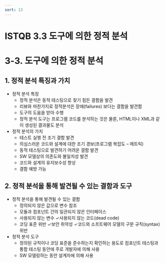 ```yaml
---
sort: 13
---
```


# ISTQB 3.3 도구에 의한 정적 분석

# 3-3. 도구에 의한 정적 분석
## 1. 정적 분석 특징과 가치
   - 정적 분석 특징
     - 정적 분석은 동적 테스팅으로 찾기 힘든 결함을 발견
     - 리뷰와 마찬가지로 정적분석은 장애(failures) 보다는 결함을 발견함
     - 도구의 도움을 받아 수행
     - 정적 분석 도구는 프로그램 코드를 분석하는 것은 물론, HTML이나 XML과 같이 생성된 결과물도 분석
   - 정적 분석의 가치
     - 테스트 실행 전 조기 결함 발견
     - 의심스러운 코드와 설계에 대한 조기 경보(프로그램 복잡도 – 메트릭)
     - 동적 테스팅으로 발견하기 어려운 결함 발견
     - SW 모델상의 의존도와 불일치성 발견
     - 코드와 설계의 유지보수성 향상
     - 결함 예방 가능 

## 2. 정적 분석을 통해 발견될 수 있는 결함과 도구 
   - 정적 분석을 통해 발견될 수 있는 결함
     - 정의되지 않은 값으로 변수 참조
     - 모듈과 컴포넌트 간의 일관되지 않은 인터페이스
     - 사용되지 않는 변수 ✓사용되지 않는 코드(dead code)
     - 코딩 표준 위반 ✓보안 취약성 ✓코드와 소프트웨어 모델의 구문 규칙(syntax) 위반
   - 정적 분석 도구
     - 정의된 규칙이나 코딩 표준을 준수하는지 확인하는 용도로 컴포넌트 테스팅과 통합 테스팅 동안에 주로 개발자에 의해 사용
     - SW 모델링하는 동안 설계자에 의해 사용  

